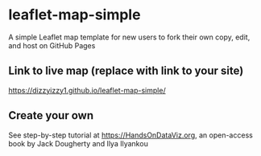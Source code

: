 # leaflet-map-simple
A simple Leaflet map template for new users to fork their own copy, edit, and host on GitHub Pages

## Link to live map (replace with link to your site)
https://dizzyizzy1.github.io/leaflet-map-simple/

## Create your own
See step-by-step tutorial at https://HandsOnDataViz.org, an open-access book by Jack Dougherty and Ilya Ilyankou
